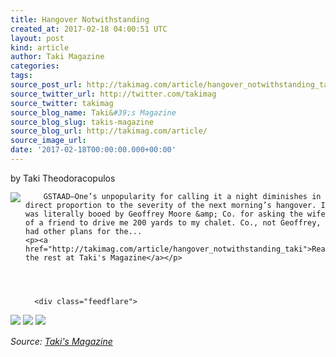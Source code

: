 ```yaml
---
title: Hangover Notwithstanding
created_at: 2017-02-18 04:00:51 UTC
layout: post
kind: article
author: Taki Magazine
categories: 
tags: 
source_post_url: http://takimag.com/article/hangover_notwithstanding_taki
source_twitter_url: http://twitter.com/takimag
source_twitter: takimag
source_blog_name: Taki&#39;s Magazine
source_blog_slug: takis-magazine
source_blog_url: http://takimag.com/article/
source_image_url: 
date: '2017-02-18T00:00:00.000+00:00'
---
```

by Taki Theodoracopulos<br />
	  

<img src="http://takimag.com/images/uploads/bigstock--133308425.jpg" style="float:left;margin-right:8px;"/>
	






	
		GSTAAD—One’s unpopularity for calling it a night diminishes in direct proportion to the severity of the next morning’s hangover. I was literally booed by Geoffrey Moore &amp; Co. for asking the wife of a friend to drive me 200 yards to my chalet. Co., not Geoffrey, had other plans for the...
	<p><a href="http://takimag.com/article/hangover_notwithstanding_taki">Read the rest at Taki's Magazine</a></p>
						
	  
	  
	  
	  <div class="feedflare">
<a href="http://feeds.feedburner.com/~ff/takimag?a=B5UJaRXEbUI:fNUUlKrJOto:yIl2AUoC8zA"><img src="http://feeds.feedburner.com/~ff/takimag?d=yIl2AUoC8zA" border="0"></img></a> <a href="http://feeds.feedburner.com/~ff/takimag?a=B5UJaRXEbUI:fNUUlKrJOto:qj6IDK7rITs"><img src="http://feeds.feedburner.com/~ff/takimag?d=qj6IDK7rITs" border="0"></img></a> <a href="http://feeds.feedburner.com/~ff/takimag?a=B5UJaRXEbUI:fNUUlKrJOto:gIN9vFwOqvQ"><img src="http://feeds.feedburner.com/~ff/takimag?i=B5UJaRXEbUI:fNUUlKrJOto:gIN9vFwOqvQ" border="0"></img></a>
</div><img src="http://feeds.feedburner.com/~r/takimag/~4/B5UJaRXEbUI" height="1" width="1" alt=""/><div class="">
    <i>Source: <a href="http://takimag.com/article/">Taki&#39;s Magazine</a></i>
</div>
